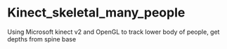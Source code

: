 # Kinect_skeletal_many_people
Using Microsoft kinect v2 and OpenGL to track lower body of people, get depths from spine base 

